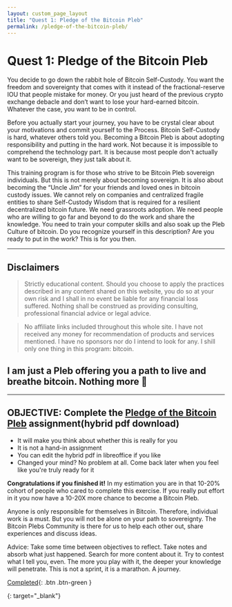 ```yaml
---
layout: custom_page_layout
title: "Quest 1: Pledge of the Bitcoin Pleb"
permalink: /pledge-of-the-bitcoin-pleb/
---
```

# Quest 1: Pledge of the Bitcoin Pleb


You decide to go down the rabbit hole of Bitcoin Self-Custody. You want the freedom and sovereignty that comes with it instead of the fractional-reserve IOU that people mistake for money. Or you just heard of the previous crypto exchange debacle and don’t want to lose your hard-earned bitcoin. Whatever the case, you want to be in control.

Before you actually start your journey, you have to be crystal clear about your motivations and commit yourself to the Process. Bitcoin Self-Custody is hard, whatever others told you. Becoming a Bitcoin Pleb is about adopting responsibility and putting in the hard work. Not because it is impossible to comprehend the technology part. It is because most people don't actually want to be sovereign, they just talk about it.

This training program is for those who strive to be Bitcoin Pleb sovereign individuals. But this is not merely about becoming sovereign. It is also about becoming the “Uncle Jim” for your friends and loved ones in bitcoin custody issues. We cannot rely on companies and centralized fragile entities to share Self-Custody Wisdom that is required for a resilient decentralized bitcoin future. We need grassroots adoption. We need people who are willing to go far and beyond to do the work and share the knowledge. You need to train your computer skills and also soak up the Pleb Culture of bitcoin. Do you recognize yourself in this description? Are you ready to put in the work? This is for you then.

---

## Disclaimers
> Strictly educational content. Should you choose to apply the practices described in any content shared on this website, you do so at your own risk and I shall in no event be liable for any financial loss suffered. Nothing shall be construed as providing consulting, professional financial advice or legal advice.

> No affiliate links included throughout this whole site. I have not received any money for recommendation of products and services mentioned. I have no sponsors nor do I intend to look for any. I shill only one thing in this program: bitcoin.

## I am just a Pleb offering you a path to live and breathe bitcoin. Nothing more 🤙

---

## OBJECTIVE: Complete the [Pledge of the Bitcoin Pleb] assignment(hybrid pdf download)
* It will make you think about whether this is really for you
* It is not a hand-in assignment
* You can edit the hybrid pdf in libreoffice if you like
* Changed your mind? No problem at all. Come back later when you feel like you're truly ready for it

**Congratulations if you finished it!**
In my estimation you are in that 10-20% cohort of people who cared to complete this exercise. If you really put effort in it you now have a 10-20X more chance to become a Bitcoin Pleb.

Anyone is only responsible for themselves in Bitcoin. Therefore, individual work is a must. But you will not be alone on your path to sovereignty. The Bitcoin Plebs Community is there for us to help each other out, share experiences and discuss ideas.

Advice: Take some time between objectives to reflect. Take notes and absorb what just happened. Search for more content about it. Try to contest what I tell you, even. The more you play with it, the deeper your knowledge will penetrate. This is not a sprint, it is a marathon. A journey.

[Completed](/get-on-board/){: .btn .btn-green }


[Pledge of the Bitcoin Pleb]: /assets/pdf/pledge_of_the_bitcoin_pleb.pdf
{: target="_blank"}
